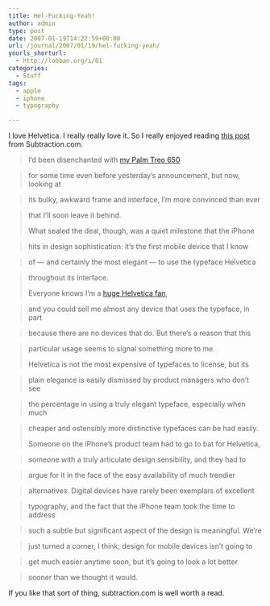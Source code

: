 ```yaml
---
title: Hel-Fucking-Yeah!
author: admin
type: post
date: 2007-01-19T14:22:59+00:00
url: /journal/2007/01/19/hel-fucking-yeah/
yourls_shorturl:
  - http://lobban.org/i/81
categories:
  - Stuff
tags:
  - apple
  - iphone
  - typography

---
```

I love Helvetica. I really really love it. So I really enjoyed reading [this post][1] from Subtraction.com.

> I’d been disenchanted with <a class="blines2" href="http://www.subtraction.com/archives/2007/0102_everything_y.php" target="_blank" title="Link to another page in this blog">my Palm Treo 650</a>
  
> for some time even before yesterday’s announcement, but now, looking at
  
> its bulky, awkward frame and interface, I’m more convinced than ever
  
> that I’ll soon leave it behind. 
> 
> What sealed the deal, though, was a quiet milestone that the iPhone
  
> hits in design sophistication: it’s the first mobile device that I know
  
> of — and certainly the most elegant — to use the typeface Helvetica
  
> throughout its interface. 
> 
> Everyone knows I’m a <a class="blines3" href="http://store.subtraction.com/" target="_blank" title="Link outside of this blog">huge Helvetica fan</a>,
  
> and you could sell me almost any device that uses the typeface, in part
  
> because there are no devices that do. But there’s a reason that this
  
> particular usage seems to signal something more to me. 
> 
> Helvetica is not the most expensive of typefaces to license, but its
  
> plain elegance is easily dismissed by product managers who don’t see
  
> the percentage in using a truly elegant typeface, especially when much
  
> cheaper and ostensibly more distinctive typefaces can be had easily. 
> 
> Someone on the iPhone’s product team had to go to bat for Helvetica,
  
> someone with a truly articulate design sensibility, and they had to
  
> argue for it in the face of the easy availability of much trendier
  
> alternatives. Digital devices have rarely been exemplars of excellent
  
> typography, and the fact that the iPhone team took the time to address
  
> such a subtle but significant aspect of the design is meaningful. We’re
  
> just turned a corner, I think; design for mobile devices isn’t going to
  
> get much easier anytime soon, but it’s going to look a lot better
  
> sooner than we thought it would.

If you like that sort of thing, subtraction.com is well worth a read.

 [1]: http://www.subtraction.com/archives/2007/0110_bad_for_palm.php